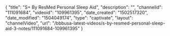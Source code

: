 {
    "title": "S+ By ResMed Personal Sleep Aid",
    "description": "",
    "channelid": "111091684",
    "videoid": "109961395",
    "date_created": "1502517320",
    "date_modified": "1504049174",
    "type": "captivate",
    "layout": "channelVideo",
    "url": "\/bbbusa-latest-videos\/s-by-resmed-personal-sleep-aid-3-notes\/111091684-109961395"
}